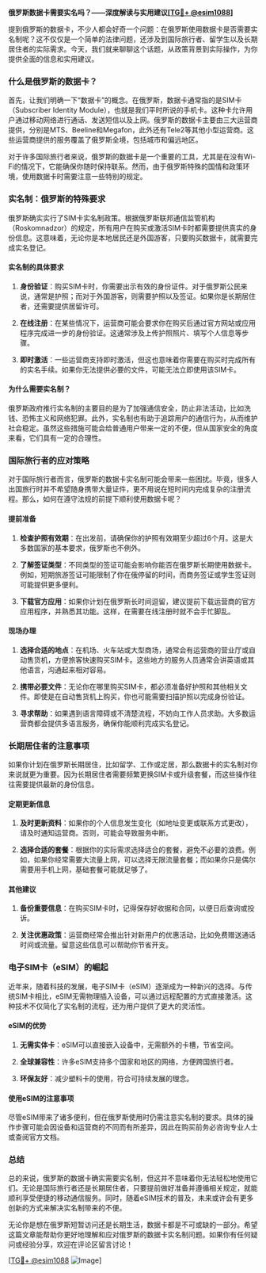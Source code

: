 **俄罗斯数据卡需要实名吗？——深度解读与实用建议[[TG💪+ @esim1088](https://t.me/s/esim1088)]**

提到俄罗斯的数据卡，不少人都会好奇一个问题：在俄罗斯使用数据卡是否需要实名制呢？这不仅仅是一个简单的法律问题，还涉及到国际旅行者、留学生以及长期居住者的实际需求。今天，我们就来聊聊这个话题，从政策背景到实际操作，为你提供全面的信息和实用建议。

### 什么是俄罗斯的数据卡？

首先，让我们明确一下“数据卡”的概念。在俄罗斯，数据卡通常指的是SIM卡（Subscriber Identity Module），也就是我们平时所说的手机卡。这种卡允许用户通过移动网络进行通话、发送短信以及上网。俄罗斯的数据卡主要由三大运营商提供，分别是MTS、Beeline和Megafon，此外还有Tele2等其他小型运营商。这些运营商提供的服务覆盖了俄罗斯全境，包括城市和偏远地区。

对于许多国际旅行者来说，俄罗斯的数据卡是一个重要的工具，尤其是在没有Wi-Fi的情况下，它能确保你随时保持联系。然而，由于俄罗斯特殊的国情和政策环境，使用数据卡时需要注意一些特别的规定。

### 实名制：俄罗斯的特殊要求

俄罗斯确实实行了SIM卡实名制政策。根据俄罗斯联邦通信监管机构（Roskomnadzor）的规定，所有用户在购买或激活SIM卡时都需要提供真实的身份信息。这意味着，无论你是本地居民还是外国游客，只要购买数据卡，就需要完成实名登记。

#### 实名制的具体要求

1. **身份验证**：购买SIM卡时，你需要出示有效的身份证件。对于俄罗斯公民来说，通常是护照；而对于外国游客，则需要护照以及签证。如果你是长期居住者，还需要提供居留许可。

2. **在线注册**：在某些情况下，运营商可能会要求你在购买后通过官方网站或应用程序完成进一步的身份验证。这通常涉及上传护照照片、填写个人信息等步骤。

3. **即时激活**：一些运营商支持即时激活，但这也意味着你需要在购买时完成所有的实名手续。如果你无法提供必要的文件，可能无法立即使用该SIM卡。

#### 为什么需要实名制？

俄罗斯政府推行实名制的主要目的是为了加强通信安全，防止非法活动，比如洗钱、恐怖主义和网络犯罪。此外，实名制也有助于追踪用户的通信行为，从而维护社会稳定。虽然这些措施可能会给普通用户带来一定的不便，但从国家安全的角度来看，它们具有一定的合理性。

### 国际旅行者的应对策略

对于国际旅行者而言，俄罗斯的数据卡实名制可能会带来一些困扰。毕竟，很多人出国旅行时并不希望随身携带大量证件，更不用说在短时间内完成复杂的注册流程。那么，如何在遵守法规的前提下顺利使用数据卡呢？

#### 提前准备

1. **检查护照有效期**：在出发前，请确保你的护照有效期至少超过6个月。这是大多数国家的基本要求，俄罗斯也不例外。

2. **了解签证类型**：不同类型的签证可能会影响你能否在俄罗斯长期使用数据卡。例如，短期旅游签证可能限制了你在俄停留的时间，而商务签证或学生签证则可能提供更多便利。

3. **下载官方应用**：如果你计划在俄罗斯长时间逗留，建议提前下载运营商的官方应用程序，并熟悉其功能。这样，在需要在线注册时就不会手忙脚乱。

#### 现场办理

1. **选择合适的地点**：在机场、火车站或大型商场，通常会有运营商的营业厅或自动售货机，方便旅客快速购买SIM卡。这些地方的服务人员通常会讲英语或其他语言，沟通起来相对容易。

2. **携带必要文件**：无论你在哪里购买SIM卡，都必须准备好护照和其他相关文件。即使是在自动售货机上购买，你也可能需要扫描护照以完成身份验证。

3. **寻求帮助**：如果遇到语言障碍或不清楚流程，不妨向工作人员求助。大多数运营商都会提供多语言服务，确保你能顺利完成实名登记。

### 长期居住者的注意事项

如果你计划在俄罗斯长期居住，比如留学、工作或定居，那么数据卡的实名制对你来说就更为重要。因为长期居住者需要频繁更换SIM卡或升级套餐，而这些操作往往需要提供最新的身份信息。

#### 定期更新信息

1. **及时更新资料**：如果你的个人信息发生变化（如地址变更或联系方式更改），请及时通知运营商。否则，可能会导致服务中断。

2. **选择合适的套餐**：根据你的实际需求选择适合的套餐，避免不必要的浪费。例如，如果你经常需要大流量上网，可以选择无限流量套餐；而如果你只是偶尔需要用手机上网，基础套餐可能就足够了。

#### 其他建议

1. **备份重要信息**：在购买SIM卡时，记得保存好收据和合同，以便日后查询或投诉。

2. **关注优惠政策**：运营商经常会推出针对新用户的优惠活动，比如免费赠送通话时间或流量。留意这些信息可以帮助你节省开支。

### 电子SIM卡（eSIM）的崛起

近年来，随着科技的发展，电子SIM卡（eSIM）逐渐成为一种新兴的选择。与传统SIM卡相比，eSIM无需物理插入设备，可以通过远程配置的方式直接激活。这种技术不仅简化了实名制的流程，还为用户提供了更大的灵活性。

#### eSIM的优势

1. **无需实体卡**：eSIM可以直接嵌入设备中，无需额外的卡槽，节省空间。

2. **全球兼容性**：许多eSIM支持多个国家和地区的网络，方便跨国旅行者。

3. **环保友好**：减少塑料卡的使用，符合可持续发展的理念。

#### 使用eSIM的注意事项

尽管eSIM带来了诸多便利，但在俄罗斯使用时仍需注意实名制的要求。具体的操作步骤可能会因设备和运营商的不同而有所差异，因此在购买前务必咨询专业人士或查阅官方文档。

### 总结

总的来说，俄罗斯的数据卡确实需要实名制，但这并不意味着你无法轻松地使用它们。无论是国际旅行者还是长期居住者，只要提前做好准备并遵循相关规定，就能顺利享受便捷的移动通信服务。同时，随着eSIM技术的普及，未来或许会有更多创新的方式来解决实名制带来的不便。

无论你是想在俄罗斯短暂访问还是长期生活，数据卡都是不可或缺的一部分。希望这篇文章能帮助你更好地理解和应对俄罗斯的数据卡实名制问题。如果你有任何疑问或经验分享，欢迎在评论区留言讨论！

[[TG💪+ @esim1088](https://t.me/s/esim1088) ![Image](https://i.postimg.cc/4NQfJmqS/Snipaste-2025-05-13-00-14-12.png)]